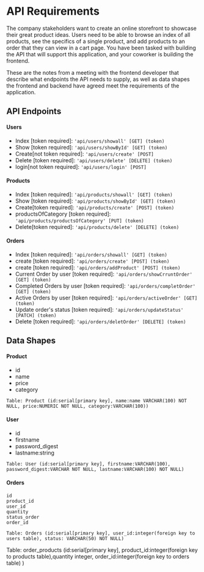 # API Requirements
The company stakeholders want to create an online storefront to showcase their great product ideas. Users need to be able to browse an index of all products, see the specifics of a single product, and add products to an order that they can view in a cart page. You have been tasked with building the API that will support this application, and your coworker is building the frontend.

These are the notes from a meeting with the frontend developer that describe what endpoints the API needs to supply, as well as data shapes the frontend and backend have agreed meet the requirements of the application. 

## API Endpoints
#### Users
- Index [token required]: `'api/users/showall' [GET] (token)`
- Show [token required]: `'api/users/showById' [GET] (token)`
- Create[not token required]: `'api/users/create' [POST]`
- Delete [token required]: `'api/users/delete' [DELETE] (token)`
- login[not token required]: `'api/users/login' [POST]`

#### Products
- Index [token required]: `'api/products/showall' [GET] (token)`
- Show  [token required]: `'api/products/showById' [GET] (token)`
- Create[token required]: `'api/products/create' [POST] (token)`
- productsOfCategory [token required]: `'api/products/productsOfCategory' [PUT] (token)`
- Delete[token required]: `'api/products/delete' [DELETE] (token)`

#### Orders
- Index [token required]: `'api/orders/showall' [GET] (token)`
- create [token required]: `'api/orders/create' [POST] (token)`
- create [token required]: `'api/orders/addProduct' [POST] (token)`
- Current Order by user [token required]: `'api/orders/showCrruntOrder' [GET] (token)`
- Completed Orders by user [token required]: `'api/orders/completOrder' [GET] (token)`
- Active Orders by user [token required]: `'api/orders/activeOrder' [GET] (token)`
- Update order's status [token required]: `'api/orders/updateStatus' [PATCH] (token)`
- Delete [token required]: `'api/orders/deletOrder' [DELETE] (token)`

## Data Shapes
#### Product
-  id
- name
- price
- category

```
Table: Product (id:serial[primary key], name:name VARCHAR(100) NOT NULL, price:NUMERIC NOT NULL, category:VARCHAR(100))
```
#### User
 -  id
 -  firstname
 -  password_digest
 - lastname:string

```
Table: User (id:serial[primary key], firstname:VARCHAR(100), password_digest:VARCHAR NOT NULL, lastname:VARCHAR(100) NOT NULL)
```
#### Orders
    id
    product_id
    user_id
    quantity
    status_order
    order_id


```
Table: Orders (id:serial[primary key], user_id:integer(foreign key to users table), status: VARCHAR(50) NOT NULL)
```
Table: order_products (id:serial[primary key], product_id:integer(foreign key to products table),quantity integer,
order_id:integer(foreign key to orders table) )
